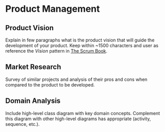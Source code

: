 # Product Management

## Product Vision

Explain in few paragraphs what is the product vision that will guide the development of your product. Keep within ~1500 characters and user as reference the _Vision_ pattern in [The Scrum Book](http://scrumbook.org/).


## Market Research

Survey of similar projects and analysis of their pros and cons when compared to the product to be developed. 


## Domain Analysis

Include high-level class diagram with key domain concepts. Complement this diagram with other high-level diagrams has appropriate (activity, sequence, etc.).